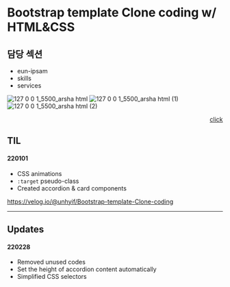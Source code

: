 # Bootstrap template Clone coding w/ HTML&CSS

## 담당 섹션

- eun-ipsam
- skills
- services

![127 0 0 1_5500_arsha html](https://user-images.githubusercontent.com/93528293/155923330-549004c8-2d60-4dd7-8d2a-6a90442d8391.png)
![127 0 0 1_5500_arsha html (1)](https://user-images.githubusercontent.com/93528293/155923524-3a6e2dfa-6f70-40f9-aa3f-8c67aec6e4d2.png)
![127 0 0 1_5500_arsha html (2)](https://user-images.githubusercontent.com/93528293/155923530-5546ff95-94a3-4ec9-86eb-076b3d350f2d.png)

<div align="right">

[click](https://unhyif.github.io/piro16_arsha/arsha.html)

</div>

## TIL

#### 220101

- CSS animations
- `:target` pseudo-class
- Created accordion & card components

https://velog.io/@unhyif/Bootstrap-template-Clone-coding

---

## Updates

#### 220228

- Removed unused codes
- Set the height of accordion content automatically
- Simplified CSS selectors
